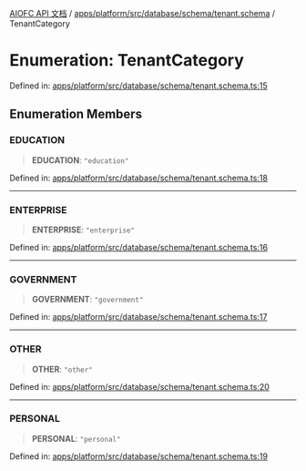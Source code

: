 [AIOFC API 文档](../../../../../../../index.md) / [apps/platform/src/database/schema/tenant.schema](../index.md) / TenantCategory

# Enumeration: TenantCategory

Defined in: [apps/platform/src/database/schema/tenant.schema.ts:15](https://github.com/aiofc-nx/aiofc-nx-20250117/blob/67a7c164367a9389d2ffea309275a0822750a8a2/apps/platform/src/database/schema/tenant.schema.ts#L15)

## Enumeration Members

### EDUCATION

> **EDUCATION**: `"education"`

Defined in: [apps/platform/src/database/schema/tenant.schema.ts:18](https://github.com/aiofc-nx/aiofc-nx-20250117/blob/67a7c164367a9389d2ffea309275a0822750a8a2/apps/platform/src/database/schema/tenant.schema.ts#L18)

***

### ENTERPRISE

> **ENTERPRISE**: `"enterprise"`

Defined in: [apps/platform/src/database/schema/tenant.schema.ts:16](https://github.com/aiofc-nx/aiofc-nx-20250117/blob/67a7c164367a9389d2ffea309275a0822750a8a2/apps/platform/src/database/schema/tenant.schema.ts#L16)

***

### GOVERNMENT

> **GOVERNMENT**: `"government"`

Defined in: [apps/platform/src/database/schema/tenant.schema.ts:17](https://github.com/aiofc-nx/aiofc-nx-20250117/blob/67a7c164367a9389d2ffea309275a0822750a8a2/apps/platform/src/database/schema/tenant.schema.ts#L17)

***

### OTHER

> **OTHER**: `"other"`

Defined in: [apps/platform/src/database/schema/tenant.schema.ts:20](https://github.com/aiofc-nx/aiofc-nx-20250117/blob/67a7c164367a9389d2ffea309275a0822750a8a2/apps/platform/src/database/schema/tenant.schema.ts#L20)

***

### PERSONAL

> **PERSONAL**: `"personal"`

Defined in: [apps/platform/src/database/schema/tenant.schema.ts:19](https://github.com/aiofc-nx/aiofc-nx-20250117/blob/67a7c164367a9389d2ffea309275a0822750a8a2/apps/platform/src/database/schema/tenant.schema.ts#L19)
